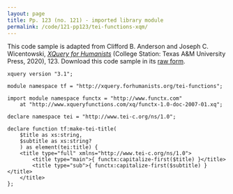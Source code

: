 ```yaml
---
layout: page
title: Pp. 123 (no. 121) - imported library module
permalink: /code/121-pp123/tei-functions-xqm/
---
```


This code sample is adapted from Clifford B. Anderson and Joseph C. Wicentowski, 
[_XQuery for Humanists_](/) (College Station: Texas A&M University Press, 2020), 123. 
Download this code sample in its [raw form](/code/121-pp123/tei-functions-xqm/tei-functions.xqm).

```xquery
xquery version "3.1";

module namespace tf = "http://xquery.forhumanists.org/tei-functions";

import module namespace functx = "http://www.functx.com"
    at "http://www.xqueryfunctions.com/xq/functx-1.0-doc-2007-01.xq";

declare namespace tei = "http://www.tei-c.org/ns/1.0";

declare function tf:make-tei-title(
    $title as xs:string,
    $subtitle as xs:string?
    ) as element(tei:title) {
    <title type="full" xmlns="http://www.tei-c.org/ns/1.0">
        <title type="main">{ functx:capitalize-first($title) }</title>
        <title type="sub">{ functx:capitalize-first($subtitle) }</title>
    </title>
};
```  
